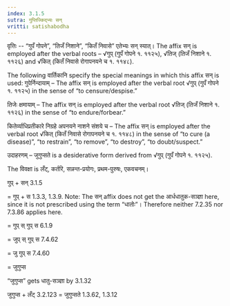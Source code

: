 ```yaml
---
index: 3.1.5
sutra: गुप्तिज्किद्भ्यः सन्
vritti: satishabodha
---
```



वृत्तिः -- “गुपँ गोपने”, “तिजँ निशाने”, “कितँ निवासे” एतेभ्यः सन् स्यात्। The affix सन् is employed after the verbal roots – √गुप् (गुपँ गोपने १. ११२५), √तिज् (तिजँ निशाने १. ११२६) and √कित् (कितँ निवासे रोगापनयने च १. ११४८).


The following वार्तिकानि specify the special meanings in which this affix सन् is used:
गुपेर्निन्दायाम् – The affix सन् is employed after the verbal root √गुप् (गुपँ गोपने १. ११२५) in the sense of “to censure/despise.”

तिजेः क्षमायाम् – The affix सन् is employed after the verbal root √तिज् (तिजँ निशाने १. ११२६) in the sense of “to endure/forbear.”

कितेर्व्याधिप्रतीकारे निग्रहे अपनयने नाशने संशये च – The affix सन् is employed after the verbal root √कित् (कितँ निवासे रोगापनयने च १. ११४८) in the sense of “to cure (a disease)”, “to restrain”, “to remove”, “to destroy”, “to doubt/suspect.”


उदाहरणम् – जुगुप्सते is a desiderative form derived from √गुप् (गुपँ गोपने १. ११२५).


The विवक्षा is लँट्, कर्तरि, सन्नन्त-प्रयोगः, प्रथम-पुरुषः, एकवचनम्।

गुप् + सन् 3.1.5

= गुप् + स 1.3.3, 1.3.9. Note: The सन् affix does not get the आर्धधातुक-सञ्ज्ञा here, since it is not prescribed using the term “धातोः”। Therefore neither 7.2.35 nor 7.3.86 applies here.

= गुप् स् गुप् स 6.1.9

= जुप् स् गुप् स 7.4.62

= जु गुप् स 7.4.60

= जुगुप्स

“जुगुप्स” gets धातु-सञ्ज्ञा by 3.1.32


जुगुप्स + लँट् 3.2.123 = जुगुप्सते 1.3.62, 1.3.12

